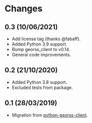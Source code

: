 # Changes

## 0.3 (10/06/2021)
* Add license tag (thanks @fabaff).
* Added Python 3.9 support.
* Bump georss_client to v0.14.
* General code improvements.

## 0.2 (21/10/2020)
* Added Python 3.8 support.
* Excluded tests from package.

## 0.1 (28/03/2019)
* Migration from [python-georss-client](https://github.com/exxamalte/python-georss-client).
